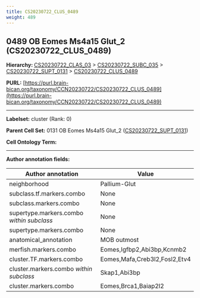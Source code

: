 ```yaml
---
title: CS20230722_CLUS_0489
weight: 489
---
```

## 0489 OB Eomes Ms4a15 Glut_2 (CS20230722_CLUS_0489)
<b>Hierarchy: </b>
[CS20230722_CLAS_03](../CS20230722_CLAS_03) >
[CS20230722_SUBC_035](../CS20230722_SUBC_035) >
[CS20230722_SUPT_0131](../CS20230722_SUPT_0131) >
[CS20230722_CLUS_0489](../CS20230722_CLUS_0489)

**PURL:** [https://purl.brain-bican.org/taxonomy/CCN20230722/CS20230722_CLUS_0489](https://purl.brain-bican.org/taxonomy/CCN20230722/CS20230722_CLUS_0489)

---


**Labelset:** cluster (Rank: 0)

**Parent Cell Set:** 0131 OB Eomes Ms4a15 Glut_2 ([CS20230722_SUPT_0131](../CS20230722_SUPT_0131))



**Cell Ontology Term:** 

[MARKER GENES.]: #


---

[TRANSFERRED ANNOTATIONS.]: #


[AUTHOR ANNOTATION FIELDS.]: #


**Author annotation fields:**

| Author annotation | Value |
|-------------------|-------|
|neighborhood|Pallium-Glut|
|subclass.tf.markers.combo|None|
|subclass.markers.combo|None|
|supertype.markers.combo _within subclass_|None|
|supertype.markers.combo|None|
|anatomical_annotation|MOB outmost|
|merfish.markers.combo|Eomes,Igfbp2,Abi3bp,Kcnmb2|
|cluster.TF.markers.combo|Eomes,Mafa,Creb3l2,Fosl2,Etv4|
|cluster.markers.combo _within subclass_|Skap1,Abi3bp|
|cluster.markers.combo|Eomes,Brca1,Baiap2l2|
